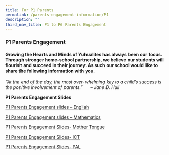```yaml
---
title: For P1 Parents
permalink: /parents-engagement-information/P1
description: ""
third_nav_title: P1 to P6 Parents Engagement
---
```



### P1 Parents Engagement

#### Growing the Hearts and Minds of Yuhualites has always been our focus. Through stronger home-school partnership, we believe our students will flourish and succeed in their journey. As such our school would like to share the following information with you.

 _“At the end of the day, the most over-whelming key to a child’s success is the positive involvement of parents.”      – Jane D. Hull_

**P1 Parents Engagement Slides**

[P1 Parents Engagement slides – English](/files/p1eng.pdf)

[P1 Parents Engagement slides – Mathematics](/files/p1math.pdf)

[P1 Parents Engagement Slides- Mother Tongue](/files/p1mtl.pdf)

[P1 Parents Engagement Slides- ICT](/files/p1ict.pdf)

[P1 Parents Engagement Slides- PAL](/files/p1pal.pdf)